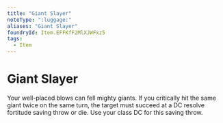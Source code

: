 ```yaml
---
title: "Giant Slayer"
noteType: ":luggage:"
aliases: "Giant Slayer"
foundryId: Item.EFFKfF2MlXJWFxz5
tags:
  - Item
---
```


# Giant Slayer

Your well-placed blows can fell mighty giants. If you critically hit the same giant twice on the same turn, the target must succeed at a DC resolve fortitude saving throw or die. Use your class DC for this saving throw.
